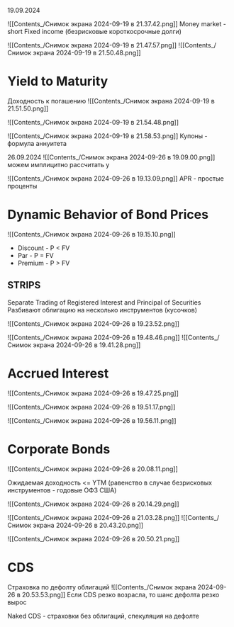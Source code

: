 19.09.2024

![[Contents_/Снимок экрана 2024-09-19 в 21.37.42.png]]
Money market - short Fixed income (безрисковые короткосрочные долги)

![[Contents_/Снимок экрана 2024-09-19 в 21.47.57.png]]
![[Contents_/Снимок экрана 2024-09-19 в 21.50.48.png]]
# Yield to Maturity
Доходность к погашению
![[Contents_/Снимок экрана 2024-09-19 в 21.51.50.png]]

![[Contents_/Снимок экрана 2024-09-19 в 21.54.48.png]]

![[Contents_/Снимок экрана 2024-09-19 в 21.58.53.png]]
Купоны - формула аннуитета

26.09.2024
![[Contents_/Снимок экрана 2024-09-26 в 19.09.00.png]]
можем имплицитно рассчитать y

![[Contents_/Снимок экрана 2024-09-26 в 19.13.09.png]]
APR - простые проценты

# Dynamic Behavior of Bond Prices
![[Contents_/Снимок экрана 2024-09-26 в 19.15.10.png]]
- Discount - P < FV
- Par - P = FV
- Premium - P > FV

## STRIPS
Separate Trading of Registered Interest and Principal of Securities
Разбивают облигацию на несколько инструментов (кусочков)

![[Contents_/Снимок экрана 2024-09-26 в 19.23.52.png]]

![[Contents_/Снимок экрана 2024-09-26 в 19.48.46.png]]
![[Contents_/Снимок экрана 2024-09-26 в 19.41.28.png]]

# Accrued Interest
![[Contents_/Снимок экрана 2024-09-26 в 19.47.25.png]]

![[Contents_/Снимок экрана 2024-09-26 в 19.51.17.png]]

![[Contents_/Снимок экрана 2024-09-26 в 19.56.11.png]]

# Corporate Bonds

![[Contents_/Снимок экрана 2024-09-26 в 20.08.11.png]]

Ожидаемая доходность <= YTM  (равенство в случае безрисковых инструментов - годовые ОФЗ США)

![[Contents_/Снимок экрана 2024-09-26 в 20.14.29.png]]

![[Contents_/Снимок экрана 2024-09-26 в 21.03.28.png]]
![[Contents_/Снимок экрана 2024-09-26 в 20.43.20.png]]

![[Contents_/Снимок экрана 2024-09-26 в 20.50.21.png]]

# CDS
Страховка по дефолту облигаций
![[Contents_/Снимок экрана 2024-09-26 в 20.53.53.png]]
Если CDS резко возрасла, то шанс дефолта резко вырос

Naked CDS - страховки без облигаций, спекуляция на дефолте

